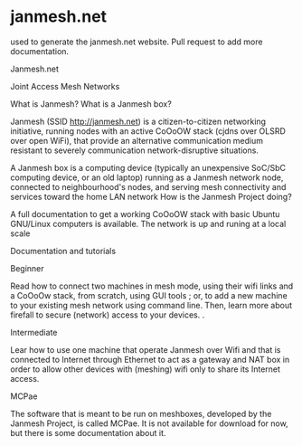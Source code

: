 # janmesh.net
used to generate the janmesh.net website. Pull request to add more documentation. 


Janmesh.net

Joint Access Mesh Networks

What is Janmesh? What is a Janmesh box?

Janmesh (SSID http://janmesh.net) is a citizen-to-citizen networking initiative, running nodes with an active CoOoOW stack (cjdns over OLSRD over open WiFi), that provide an alternative communication medium resistant to severely communication network-disruptive situations.

A Janmesh box is a computing device (typically an unexpensive SoC/SbC computing device, or an old laptop) running as a Janmesh network node, connected to neighbourhood's nodes, and serving mesh connectivity and services toward the home LAN network
How is the Janmesh Project doing?

A full documentation to get a working CoOoOW stack with basic Ubuntu GNU/Linux computers is available. The network is up and runing at a local scale

Documentation and tutorials

Beginner

Read how to connect two machines in mesh mode, using their wifi links and a CoOoOw stack, from scratch, using GUI tools ; or, to add a new machine to your existing mesh network using command line. Then, learn more about firefall to secure (network) access to your devices. .

Intermediate

Lear how to use one machine that operate Janmesh over Wifi and that is connected to Internet through Ethernet to act as a gateway and NAT box in order to allow other devices with (meshing) wifi only to share its Internet access. 

MCPae

The software that is meant to be run on meshboxes, developed by the Janmesh Project, is called MCPae. It is not available for download for now, but there is some documentation about it. 
